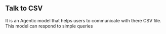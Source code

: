 ## Talk to CSV
 It is an Agentic model that helps users to communicate with there CSV file. This model can respond to simple queries  
